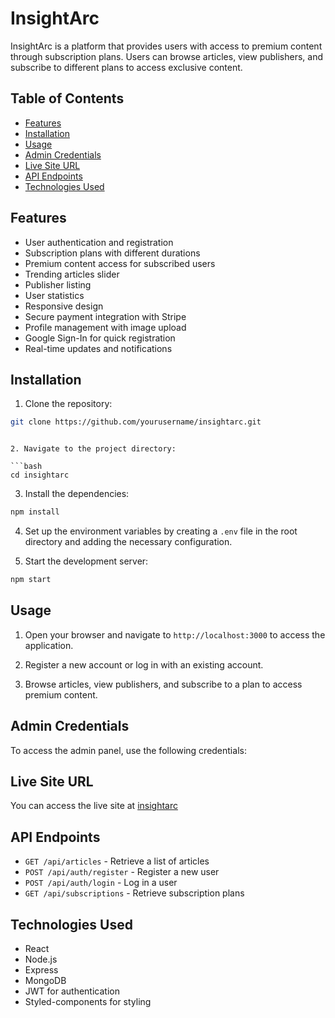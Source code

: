 # InsightArc

InsightArc is a platform that provides users with access to premium content through subscription plans. Users can browse articles, view publishers, and subscribe to different plans to access exclusive content.

## Table of Contents

-   [Features](#features)
-   [Installation](#installation)
-   [Usage](#usage)
-   [Admin Credentials](#admin-credentials)
-   [Live Site URL](#live-site-url)
-   [API Endpoints](#api-endpoints)
-   [Technologies Used](#technologies-used)

## Features

-   User authentication and registration
-   Subscription plans with different durations
-   Premium content access for subscribed users
-   Trending articles slider
-   Publisher listing
-   User statistics
-   Responsive design
-   Secure payment integration with Stripe
-   Profile management with image upload
-   Google Sign-In for quick registration
-   Real-time updates and notifications

## Installation

1. Clone the repository:

```bash
git clone https://github.com/yourusername/insightarc.git
```

````

2. Navigate to the project directory:

```bash
cd insightarc
````

3. Install the dependencies:

```bash
npm install
```

4. Set up the environment variables by creating a `.env` file in the root directory and adding the necessary configuration.

5. Start the development server:

```bash
npm start
```

## Usage

1. Open your browser and navigate to `http://localhost:3000` to access the application.

2. Register a new account or log in with an existing account.

3. Browse articles, view publishers, and subscribe to a plan to access premium content.

## Admin Credentials

To access the admin panel, use the following credentials:

<!-- -   **Username:** `jannat234@gmail.com`
-   **Password:** `123ABC#` -->

## Live Site URL

You can access the live site at [insightarc](https://insightarc-2d4c8.web.app)

## API Endpoints

-   `GET /api/articles` - Retrieve a list of articles
-   `POST /api/auth/register` - Register a new user
-   `POST /api/auth/login` - Log in a user
-   `GET /api/subscriptions` - Retrieve subscription plans

## Technologies Used

-   React
-   Node.js
-   Express
-   MongoDB
-   JWT for authentication
-   Styled-components for styling
